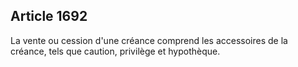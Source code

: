 Article 1692
----
La vente ou cession d'une créance comprend les accessoires de la créance, tels
que caution, privilège et hypothèque.
